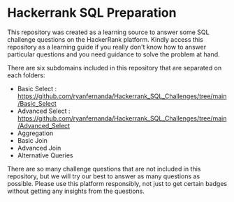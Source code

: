 # Hackerrank SQL Preparation

This repository was created as a learning source to answer some SQL challenge questions on the HackerRank platform. Kindly access this repository as a learning guide if you really don't know how to answer particular questions and you need guidance to solve the problem at hand. 

There are six subdomains included in this repository that are separated on each folders:
- Basic Select : https://github.com/ryanfernanda/Hackerrank_SQL_Challenges/tree/main/Basic_Select
- Advanced Select : https://github.com/ryanfernanda/Hackerrank_SQL_Challenges/tree/main/Advanced_Select
- Aggregation
- Basic Join
- Advanced Join
- Alternative Queries

There are so many challenge questions that are not included in this repository, but we will try our best to answer as many questions as possible. Please use this platform responsibly, not just to get certain badges without getting any insights from the questions.
